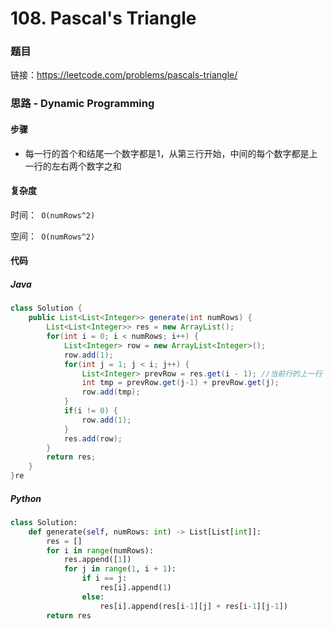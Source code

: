 

# 108. Pascal's Triangle

### 题目

链接：https://leetcode.com/problems/pascals-triangle/



### 思路 - Dynamic Programming

#### 步骤

- 每一行的首个和结尾一个数字都是1，从第三行开始，中间的每个数字都是上一行的左右两个数字之和



#### 复杂度

时间：` O(numRows^2)`

空间：` O(numRows^2)`



#### 代码

##### Java

```java
class Solution {
    public List<List<Integer>> generate(int numRows) {
        List<List<Integer>> res = new ArrayList();
        for(int i = 0; i < numRows; i++) {
            List<Integer> row = new ArrayList<Integer>();
            row.add(1);
            for(int j = 1; j < i; j++) {
                List<Integer> prevRow = res.get(i - 1); //当前行的上一行
                int tmp = prevRow.get(j-1) + prevRow.get(j);
                row.add(tmp);
            }
            if(i != 0) {
                row.add(1);
            }
            res.add(row);
        }
        return res;
    }
}re
```



##### Python

```python
class Solution:
    def generate(self, numRows: int) -> List[List[int]]:
        res = []
        for i in range(numRows):
            res.append([1])
            for j in range(1, i + 1):
                if i == j:
                    res[i].append(1)
                else:
                    res[i].append(res[i-1][j] + res[i-1][j-1])
        return res
```



